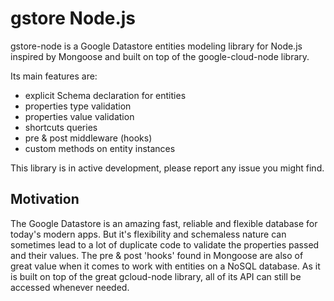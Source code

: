 # gstore Node.js

gstore-node is a Google Datastore entities modeling library for Node.js inspired by Mongoose and built on top of the google-cloud-node library.

Its main features are:

* explicit Schema declaration for entities
* properties type validation
* properties value validation
* shortcuts queries
* pre & post middleware (hooks)
* custom methods on entity instances

This library is in active development, please report any issue you might find.

## Motivation

The Google Datastore is an amazing fast, reliable and flexible database for today's modern apps. But it's flexibility and schemaless nature can sometimes lead to a lot of duplicate code to validate the properties passed and their values. The pre & post 'hooks' found in Mongoose are also of great value when it comes to work with entities on a NoSQL database. As it is built on top of the great gcloud-node library, all of its API can still be accessed whenever needed.